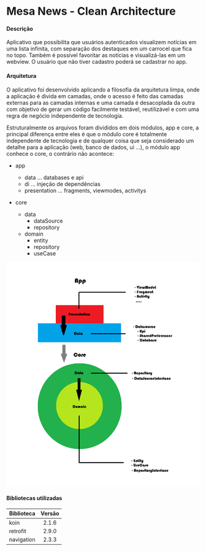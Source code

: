 # Mesa News - Clean Architecture

#### Descrição

Aplicativo que possibilita que usuários autenticados visualizem notícias em uma lista infinita, com separação dos destaques em um carrocel que fica no topo. Também é possível favoritar as notícias e visualizá-las em um webview. O usuário que não tiver cadastro poderá se cadastrar no app.

#### Arquitetura

O aplicativo foi desenvolvido aplicando a filosofia da arquitetura limpa, onde a aplicação é divida em camadas, onde o acesso é feito das camadas externas para as camadas internas e uma camada é desacoplada da outra com objetivo de gerar um código facilmente testável, reutilizável e com uma regra de negócio independente de tecnologia.

Estruturalmente os arquivos foram divididos em dois módulos, app e core, a principal diferença entre eles é que o módulo core é totalmente independente de tecnologia e de qualquer coisa que seja considerado um detalhe para a aplicação (web, banco de dados, ui ...), o módulo app conhece o core, o contrário não acontece:


- app
	- data
		... databases e api
	- di 
		... injeção de dependências
	- presentation
		... fragments, viewmodes, activitys
	
- core
	- data
		- dataSource
		- repository
	- domain
		- entity
		- repository
		- useCase

![Alt text](architecture.png)

#### Bibliotecas utilizadas


| Biblioteca        | Versão           |
| ------------- |:-------------:|
| koin      | 2.1.6 |
| retrofit      | 2.9.0      |
| navigation | 2.3.3      |
